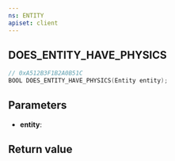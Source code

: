 ```yaml
---
ns: ENTITY
apiset: client
---
```

## DOES_ENTITY_HAVE_PHYSICS

```c
// 0xA512B3F1B2A0B51C
BOOL DOES_ENTITY_HAVE_PHYSICS(Entity entity);
```


## Parameters
* **entity**:

## Return value